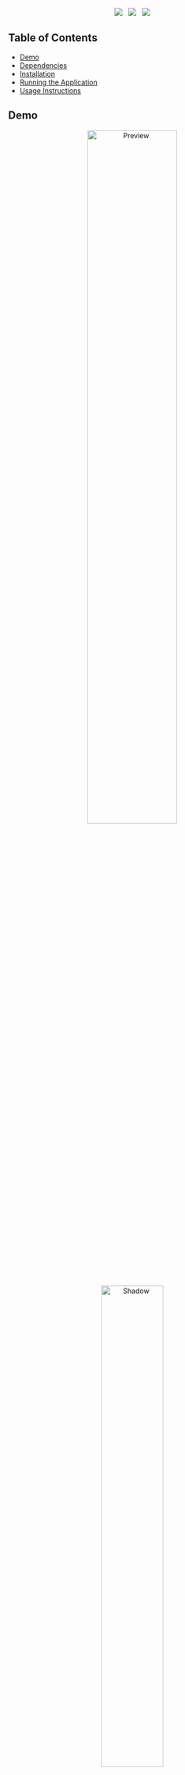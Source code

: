 <p align="center">
<a href=https://joolaoye.github.io/portfolio"><img src="https://img.shields.io/badge/Website-Visit-green.svg"/></a> &nbsp; <a href="https://github.com/joolaoye/portfolio/edit/main/LICENSE"><img src="https://img.shields.io/badge/License-MIT-blue.svg"/></a> &nbsp; <a href=""><img src="https://img.shields.io/badge/Open-Source-red.svg"/></a>
</p>



## Table of Contents
- [Demo](#demo)
- [Dependencies](#dependencies)
- [Installation](#installation)
- [Running the Application](#running-the-application)
- [Usage Instructions](#usage-instructions)

## Demo
<p align="center">
  <a href="https://joolaoye.github.io/portfolio">
    <img src="https://i.imgur.com/odQxigb.gif" alt="Preview" width="60%"/>
  </a>
  <br/>
  <a href="https://joolaoye.github.io/portfolio"><img src="https://arifszn.netlify.app/assets/img/drop-shadow.png" width="50%" alt="Shadow"/></a>
</p>

## Dependencies
- You will need `node.js` installed globally on your machine. [Install node.js](https://nodejs.org/en)
- You will need `git` installed globally on your machine. [Install node.js](https://git-scm.com/downloads)

## Installation
- Clone the repository `git clone https://github.com/joolaoye/portfolio` no your local machine.
  <br>
  Need help cloning a repository? Check out how to clone a github repository [here](https://docs.github.com/en/repositories/creating-and-managing-repositories/cloning-a-repository)
- Go to the portfolio directory `cd portfolio`.
- Remove `node modules` and `package-lock.json` to ensure clean and consistent environment.
- Run `npm install` to install required `node.js` package.
- Run `npm install react-scripts --save` to install the `react-scripts` package for a React project and save it as a dependency in the project's `package.json` file.

## Running the Application
- After following the [Installation guide](#installation), in the project directory run `npm start` to initiate the development server.
- Open [http://localhost:3000](http://localhost:3000) on your local machine to preview the website.
- If you would like to preview the website on a device other than your local machine, check this [guide](https://www.geeksforgeeks.org/how-to-view-react-app-in-a-different-devices/) out.

## Usage Instructions
If you would like to use this website as a template for your website:
- Go to the `src` directory to make your changes.
<br><br>

<h3 align="center">
  Built With
</h3>

<p align="center">
  <img alt="HTML" width="40px" style="padding-right:10px;" src="https://cdn.jsdelivr.net/gh/devicons/devicon/icons/react/react-original-wordmark.svg" />
  <img alt="HTML" width="40px" style="padding-right:10px;" src="https://cdn.jsdelivr.net/gh/devicons/devicon/icons/nodejs/nodejs-original-wordmark.svg" />
  <img alt="HTML" width="40px" style="padding-right:10px;" src="https://cdn.jsdelivr.net/gh/devicons/devicon/icons/css3/css3-original.svg" />
  <img alt="HTML" width="50px" height="40px" style="padding-right:10px;" src="https://encrypted-tbn0.gstatic.com/images?q=tbn:ANd9GcS9tMi01OwPqISbJ1Qbt1mhZ-fRx3Ty_F8uMtOvWkG0Aw&s" />
  <img alt="HTML" width="50px" height="40px" style="padding-right:10px;" src="https://logowik.com/content/uploads/images/vercel1868.jpg" />
</p>
<br><br>
<br><br>
